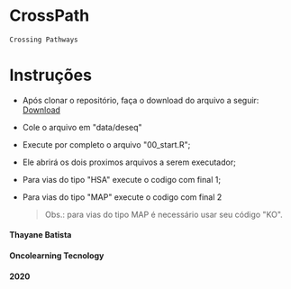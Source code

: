 # CrossPath
    Crossing Pathways

# Instruções 
- Após clonar o repositório, faça o download do arquivo a seguir:
    [Download](https://drive.google.com/file/d/1OJZnXrjhvUwIa7-6VvUk7j_-yvnmmq7U/view?usp=sharing)
- Cole o arquivo em "data/deseq"

- Execute por completo o arquivo "00_start.R"; 
- Ele abrirá os dois proximos arquivos a serem executador; 

- Para vias do tipo "HSA" execute o codigo com final 1;
- Para vias do tipo "MAP" execute o codigo com final 2
    > Obs.: para vias do tipo MAP é necessário usar seu código "KO".

#### Thayane Batista
#### Oncolearning Tecnology 
#### 2020